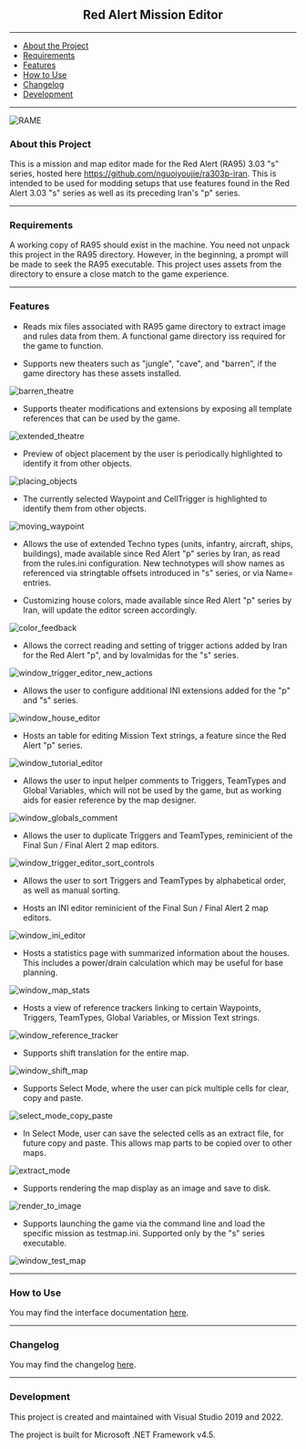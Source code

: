 <h2 align="center">Red Alert Mission Editor</h2>

-------

 - [About the Project](#about-the-project)
 - [Requirements](#requirements)
 - [Features](#features) 
 - [How to Use](#how-to-use) 
 - [Changelog](#changelog)
 - [Development](#development) 

-------

![RAME](doc/img/preview1.png)

### About this Project

This is a mission and map editor made for the Red Alert (RA95) 3.03 "s" series, hosted here https://github.com/nguoiyoujie/ra303p-iran. This is intended to be used for modding setups that use features found in the Red Alert 3.03 "s" series as well as its preceding Iran's "p" series. 

-------

### Requirements

A working copy of RA95 should exist in the machine. You need not unpack this project in the RA95 directory. However, in the beginning, a prompt will be made to seek the RA95 executable. This project uses assets from the directory to ensure a close match to the game experience. 

-------

### Features

 - Reads mix files associated with RA95 game directory to extract image and rules data from them. A functional game directory iss required for the game to function.

 - Supports new theaters such as "jungle", "cave", and "barren", if the game directory has these assets installed.
 
![barren_theatre](doc/img/barren_theatre.png)
 
 - Supports theater modifications and extensions by exposing all template references that can be used by the game.
 
![extended_theatre](doc/img/extended_theatre.png)

 - Preview of object placement by the user is periodically highlighted to identify it from other objects.

![placing_objects](doc/img/placing_objects.gif)

 - The currently selected Waypoint and CellTrigger is highlighted to identify them from other objects.

![moving_waypoint](doc/img/moving_waypoint.png)

 - Allows the use of extended Techno types (units, infantry, aircraft, ships, buildings), made available since Red Alert "p" series by Iran, as read from the rules.ini configuration. New technotypes will show names as referenced via stringtable offsets introduced in "s" series, or via Name= entries.

 - Customizing house colors, made available since Red Alert "p" series by Iran, will update the editor screen accordingly.
 
![color_feedback](doc/img/color_feedback.png)
 
 - Allows the correct reading and setting of trigger actions added by Iran for the Red Alert "p", and by lovalmidas for the "s" series.
 
![window_trigger_editor_new_actions](doc/img/window_trigger_editor_new_actions.png)

 - Allows the user to configure additional INI extensions added for the "p" and "s" series.
 
![window_house_editor](doc/img/window_house_editor.png)

 - Hosts an table for editing Mission Text strings, a feature since the Red Alert "p" series.
 
![window_tutorial_editor](doc/img/window_tutorial_editor.png)
 
 - Allows the user to input helper comments to Triggers, TeamTypes and Global Variables, which will not be used by the game, but as working aids for easier reference by the map designer.

![window_globals_comment](doc/img/window_globals_comment.png)

 - Allows the user to duplicate Triggers and TeamTypes, reminicient of the Final Sun / Final Alert 2 map editors.
 
![window_trigger_editor_sort_controls](doc/img/window_trigger_editor_sort_controls.png)

 - Allows the user to sort Triggers and TeamTypes by alphabetical order, as well as manual sorting.
 
 - Hosts an INI editor reminicient of the Final Sun / Final Alert 2 map editors.
 
![window_ini_editor](doc/img/window_ini_editor.png)

 - Hosts a statistics page with summarized information about the houses. This includes a power/drain calculation which may be useful for base planning.
 
![window_map_stats](doc/img/window_map_stats.png)

 - Hosts a view of reference trackers linking to certain Waypoints, Triggers, TeamTypes, Global Variables, or Mission Text strings.
 
![window_reference_tracker](doc/img/window_reference_tracker.png)

 - Supports shift translation for the entire map.
 
![window_shift_map](doc/img/window_shift_map.png)

 - Supports Select Mode, where the user can pick multiple cells for clear, copy and paste.
 
![select_mode_copy_paste](doc/img/select_mode_copy_paste.gif)

 - In Select Mode, user can save the selected cells as an extract file, for future copy and paste. This allows map parts to be copied over to other maps.
 
![extract_mode](doc/img/extract_mode.png)

 - Supports rendering the map display as an image and save to disk.
 
![render_to_image](doc/img/render_to_image.png)

 - Supports launching the game via the command line and load the specific mission as testmap.ini. Supported only by the "s" series executable. 
 
![window_test_map](doc/img/window_test_map.png)

-------

### How to Use

You may find the interface documentation [here](./docs/controls.md).

-------

### Changelog

You may find the changelog [here](./docs/changelog.md).

-------

### Development

This project is created and maintained with Visual Studio 2019 and 2022.

The project is built for Microsoft .NET Framework v4.5.

